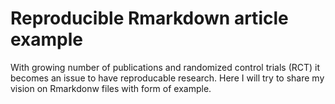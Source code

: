 Reproducible Rmarkdown article example
=====

With growing number of publications and randomized control trials (RCT) it becomes an issue to have reproducable research. Here I will try to share my vision on Rmarkdonw files with form of example. 
